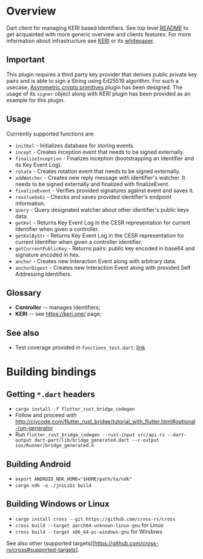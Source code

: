 
# Overview

Dart client for managing KERI based Identifiers. See top level [README](https://github.com/THCLab/keri-bindings) to get acquainted with more generic overview and clients features.  For more information about infrastructure see [KERI](https://keri.one/) or its [whitepaper](https://github.com/SmithSamuelM/Papers/blob/master/whitepapers/KERI_WP_2.x.web.pdf).

## Important
This plugin requires a third party key provider that derives public private key pairs and is able to sign a String using Ed25519 algorithm. For such a usecase, [Asymmetric crypto primitives](https://pub.dev/packages/asymmetric_crypto_primitives) plugin has been designed. The usage of its `signer` object along with KERI plugin has been provided as an example for this plugin.

## Usage
Currrently supported functions are:
* `initKel` - Initializes database for storing events.
* `incept` - Creates inception event that needs to be signed externally.
* `finalizeInception` - Finalizes inception (bootstrapping an Identifier and its Key Event Log).
* `rotate` - Creates rotation event that needs to be signed externally.
* `addWatcher` - Creates new reply message with identifier's watcher. It needs to be signed externally and finalized with finalizeEvent.
* `finalizeEvent` - Verifies provided signatures against event and saves it.
* `resolveOobi` - Checks and saves provided identifier's endpoint information.
* `query` - Query designated watcher about other identifier's public keys data.
* `getKel` - Returns Key Event Log in the CESR representation for current Identifier when given a controller.
* `getKelByStr` - Returns Key Event Log in the CESR representation for current Identifier when given a controller identifier.
* `getCurrentPublicKey` - Returns pairs: public key encoded in base64 and signature encoded in hex.
* `anchor` - Creates new Interaction Event along with arbitrary data.
* `anchorDigest` - Creates new Interaction Event along with provided Self Addressing Identifiers.

## Glossary

* **Controller** -- manages Identifiers;
* **KERI** -- see https://keri.one/ page;

## See also
* Test coverage provided in `functions_test.dart`: [link](https://github.com/THCLab/keri-bindings/blob/master/bindings/dart/keri/test/functions_test.dart) 

# Building bindings

## Getting `*.dart` headers
- `cargo install -f flutter_rust_bridge_codegen`
- Follow and proceed with http://cjycode.com/flutter_rust_bridge/tutorial_with_flutter.html#optional-run-generator
- Run `flutter_rust_bridge_codegen --rust-input src/api.rs --dart-output dart-part/lib/bridge_generated.dart --c-output ios/Runner/bridge_generated.h`


## Building Android

- `export ANDROID_NDK_HOME="$HOME/path/to/ndk"`
- `cargo ndk -o ./jniLibs build`

## Building Windows or Linux

- `cargo install cross --git https://github.com/cross-rs/cross`
- `cross build --target aarch64-unknown-linux-gnu` for Linux
- `cross build --target x86_64-pc-windows-gnu` for Windows

See also other (supported targets)[https://github.com/cross-rs/cross#supported-targets].
